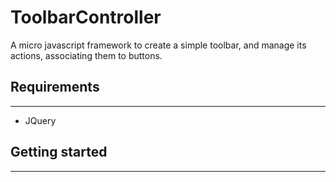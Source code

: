 # ToolbarController
A micro javascript framework to create a simple toolbar, and manage its actions, associating them to buttons.

## Requirements
---------
- JQuery

## Getting started
---------
